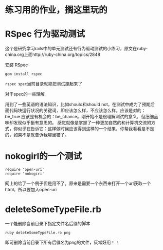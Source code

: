 # 练习用的作业，搁这里玩的
# RSpec 行为驱动测试
这个是研究学习rails中的单元测试还有行为驱动测试的小练习，原文在ruby-china.org上面http://ruby-china.org/topics/2848

 安装 RSpec

`gem install rspec`

`rspec spec`当前目录就能把测试跑起来了

 对于spec的一些理解

用到了一些英语的语法知识，比如should和should not，在测试中成为了预期后面代码块运行状况的关键词，即应该怎么样，不应该怎么样。应该是对的：be_true 应该是有机会的：be_chance。刚开始不是很理解测试的意义，但细细品味却发现似乎挺有意思的。
感觉就像是掌握了一种更加自然的和计算机交流的方式，你似乎在告诉它：这样做时候应该得到这样的一个结果，你帮我看看是不是的，如果不是就告诉我哪里错了。

# nokogirl的一个测试
```
require 'open-uri'
require 'nokogiri'
```
网上的给了一个例子但是用不了，原来是需要一个东西来打开一个url获取一个html，所以要加入open-uri

# deleteSomeTypeFile.rb
一个能删除当前目录下指定文件名后缀的脚本

`ruby deleteSomeTypeFile.rb png`

即可删除当前目录下所有后缀名为png的文件，灰常好用！！

